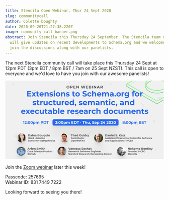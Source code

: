 ```yaml
---
title: Stencila Open Webinar, Thur 24 Sept 2020
slug: communitycall
author: Colette Doughty
date: 2020-09-20T21:27:38.220Z
image: community-call-banner.png
abstract: Join Stencila this Thursday 24 September. The Stencila team members
  will give updates on recent developments to Schema.org and we welcome you to
  join the discussions along with our panelists.
---
```

The next Stencila community call will take place this Thursday 24 Sept at 12pm PDT (3pm EDT / 8pm BST / 7am on 25 Sept NZST). This call is open to everyone and we'd love to have you join with our awesome panelists!

![](community-call-banner.png)

Join the [Zoom webinar](https://us02web.zoom.us/j/83174497222?pwd=R0F3ZDlTWDZZNHgvcG1lOUVhRi9pZz09) later this week!

Passcode: 257695\
Webinar ID: 831 7449 7222

Looking forward to seeing you there!